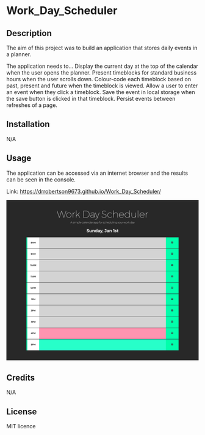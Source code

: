 # Work_Day_Scheduler

## Description
The aim of this project was to build an application that stores daily events in a planner.

The application needs to...
Display the current day at the top of the calendar when the user opens the planner.
Present timeblocks for standard business hours when the user scrolls down.
Colour-code each timeblock based on past, present and future when the timeblock is viewed.
Allow a user to enter an event when they click a timeblock.
Save the event in local storage when the save button is clicked in that timeblock.
Persist events between refreshes of a page.

## Installation

N/A

## Usage

The application can be accessed via an internet browser and the results can be seen in the console.

Link: https://drrobertson9673.github.io/Work_Day_Scheduler/

![screenshot of the application results](assets/images/Screenshot.png)

## Credits

N/A

## License

MIT licence